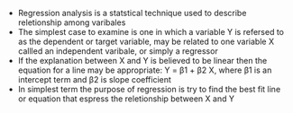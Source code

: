- Regression analysis is a statstical technique used to describe reletionship among varibales
- The simplest case to examine is one in which a variable Y is refersed to as the dependent or target variable, may be related to one variable X  callled an independent varibale, or simply a regressor
- If the explanation between X and Y is believed to be linear then the equation for a line may be appropriate: Y = β1 + β2 X, where β1 is an intercept term and β2 is slope coefficient 
- In simplest term the purpose of regression is try to find the best fit line or equation that espress the reletionship between X and Y
